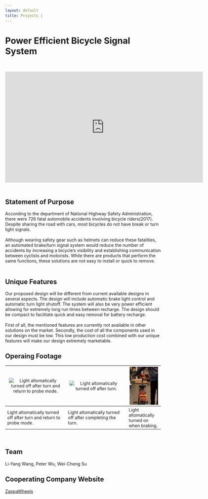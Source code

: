 ```yaml
---
layout: default
title: Projects | 
---
```


# Power Efficient Bicycle Signal System

&nbsp;  
<div class="video-container">
    <iframe
        width="640"
        height="360"
        src="https://www.youtube.com/embed/IYT_-YktLtQ"
        frameborder="0"
        allowfullscreen
        display = "block"
        margin-left = "auto"
        margin-right = "auto"
        >
    </iframe>
</div>  
&nbsp;  

## Statement of Purpose  

According to the department of National Highway Safety Administration, there were 726 fatal automobile accidents involving bicycle riders(2017). Despite sharing the road with cars, most bicycles do not have break or turn light signals.  
&nbsp;  
Although wearing safety gear such as helmets can reduce these fatalities, an automated brake/turn signal system would reduce the number of accidents by increasing a bicycle’s visibility and establishing communication between cyclists and motorists. While there are products that perform the same functions, these solutions are not easy to install or quick to remove.  
&nbsp;  

## Unique Features

Our proposed design will be different from current available designs in several aspects. The design will include automatic brake light control and automatic turn light shutoff. The system will also be very power efficient allowing for extremely long run times between recharge. The design should be compact to facilitate quick and easy removal for battery recharge.  
&nbsp;  
First of all, the mentioned features are currently not available in other solutions on the market. Secondly, the cost of all the components used in our design must be low. This low production cost combined with our unique features will make our design extremely marketable.
&nbsp;  

## Operaing Footage  

<div
    class = "projectBox"
    >
    <table>
        <tr>
        <th
            style = "width: auto;
                    height: 33%;
                    font-weight: normal;">
            <img
                src = "/images/bike/turnProbe.gif"
                alt = "Light altomatically turned off after turn and return to probe mode."
                style = "max-width: 95%;
                        max-height: 95%;
                        vertical-align: middle;"
                >
        </th>
        <th
            style = "width: auto;
                    height: 33%;
                    font-weight: normal;">
            <img
                src = "/images/bike/turn.gif"
                alt = "Light altomatically turned off after turn."
                style = "max-width: 95%;
                        max-height: 95%;
                        vertical-align: middle;"
                >
        </th>
        <th
            style = "width: auto;
                    height: 33%;
                    font-weight: normal;">
            <img
                src = "/images/bike/brake.gif"
                alt = "Light altomatically turned on when braking."
                style = "max-width: 95%;
                        max-height: 95%;
                        vertical-align: middle;"
                >
        </th>
        </tr>
        <tr>
        <th
            style = "width: 39%;
                    height: auto;
                    font-weight: normal;
                    text-align: left;
                    padding-top: 3px;">
            Light altomatically turned off after turn and return to probe mode.  
        </th>
        <th
            style = "width: 39%;
                    height: auto;
                    font-weight: normal;
                    text-align: left;
                    padding-top: 3px;">
            Light altomatically turned off after completing the turn.  
        </th>
        <th
            style = "width: 22%;
                    height: auto;
                    font-weight: normal;
                    text-align: left;
                    padding-top: 3px;">
            Light altomatically turned on when braking.  
        </th>
        </tr>
    </table>
</div>
&nbsp;  
&nbsp;  

## Team  

Li-Yang Wang, Peter Wu, Wei-Cheng Su

## Cooperating Company Website  

[ZappaWheels](https://www.zappawheels.com)  
